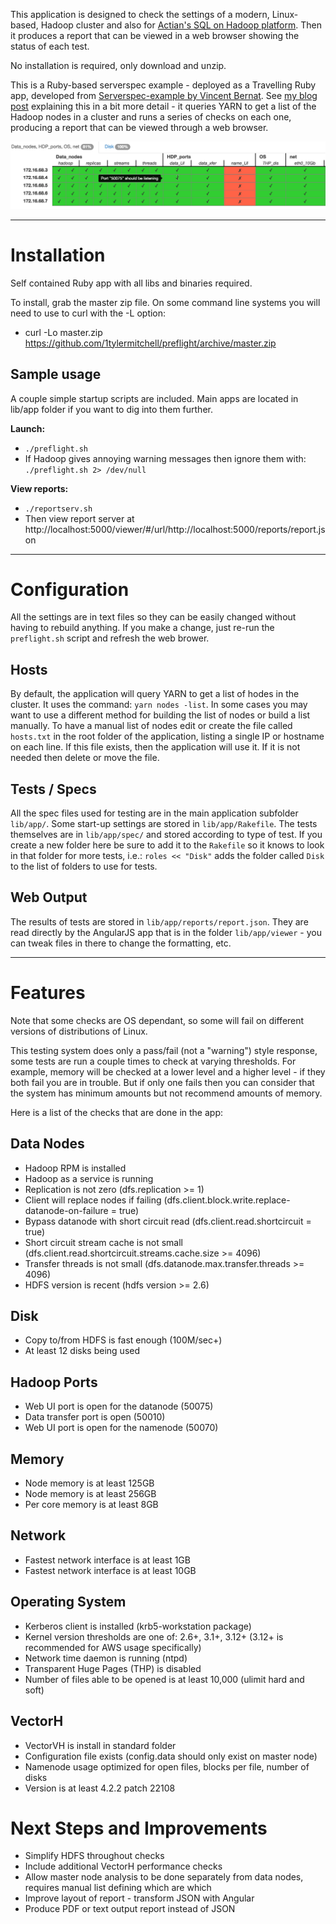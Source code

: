 This application is designed to check the settings of a modern, Linux-based, Hadoop cluster and also for [Actian's SQL on Hadoop platform](http://www.actian.com/products/analytics-platform/vortex-sql-hadoop-analytics/).  Then it produces a report that can be viewed in a web browser showing the status of each test.

No installation is required, only download and unzip.

This is a Ruby-based serverspec example - deployed as a Travelling Ruby app, developed from [ Serverspec-example by Vincent Bernat](https://github.com/vincentbernat/serverspec-example).  See [my blog post](http://www.makedatauseful.com/serverspec-checks-settings-on-a-hadoop-cluster/) explaining this in a bit more detail - it queries YARN to get a list of the Hadoop nodes in a cluster and runs a series of checks on each one, producing a report that can be viewed through a web browser.

![screenshot](https://github.com/1tylermitchell/cluster-preflight/blob/master/vincentbernat-serverspec-report.1.png)

----------
# Installation #
Self contained Ruby app with all libs and binaries required.

To install, grab the master zip file.  On some command line systems you will need to use to curl with the -L option:

 * curl -Lo master.zip https://github.com/1tylermitchell/preflight/archive/master.zip
  
## Sample usage ##
A couple simple startup scripts are included.  Main apps are located in lib/app folder if you want to dig into them further.

**Launch:**

  * `./preflight.sh`
  * If Hadoop gives annoying warning messages then ignore them with: `./preflight.sh 2> /dev/null`
  
**View reports:**

  * `./reportserv.sh`
  * Then view report server at http://localhost:5000/viewer/#/url/http://localhost:5000/reports/report.json 

------------
# Configuration #

All the settings are in text files so they can be easily changed without having to rebuild anything.  If you make a change, just re-run the `preflight.sh` script and refresh the web brower.

## Hosts ##
By default, the application will query YARN to get a list of hodes in the cluster.  It uses the command: `yarn nodes -list`.  In some cases you may want to use a different method for building the list of nodes or build a list manually.  To have a manual list of nodes edit or create the file called `hosts.txt` in the root folder of the application, listing a single IP or hostname on each line.  If this file exists, then the application will use it.  If it is not needed then delete or move the file.

## Tests / Specs ##
All the spec files used for testing are in the main application subfolder `lib/app/`.  Some start-up settings are stored in `lib/app/Rakefile`.  The tests themselves are in `lib/app/spec/` and stored according to type of test.  If you create a new folder here be sure to add it to the `Rakefile` so it knows to look in that folder for more tests, i.e.:  `roles << "Disk"` adds the folder called `Disk` to the list of folders to use for tests.

## Web Output ##
The results of tests are stored in `lib/app/reports/report.json`.  They are read directly by the AngularJS app that is in the folder `lib/app/viewer` - you can tweak files in there to change the formatting, etc.

--------------
# Features #
Note that some checks are OS dependant, so some will fail on different versions of distributions of Linux.  

This testing system does only a pass/fail (not a "warning") style response, some tests are run a couple times to check at varying thresholds.  For example, memory will be checked at a lower level and a higher level - if they both fail you are in trouble.  But if only one fails then you can consider that the system has minimum amounts but not recommend amounts of memory.

Here is a list of the checks that are done in the app:

## Data Nodes ##
 * Hadoop RPM is installed
 * Hadoop as a service is running
 * Replication is not zero (dfs.replication >= 1)
 * Client will replace nodes if failing (dfs.client.block.write.replace-datanode-on-failure = true)
 * Bypass datanode with short circuit read (dfs.client.read.shortcircuit = true)
 * Short circuit stream cache is not small (dfs.client.read.shortcircuit.streams.cache.size >= 4096)
 * Transfer threads is not small (dfs.datanode.max.transfer.threads >= 4096)
 * HDFS version is recent (hdfs version >= 2.6)

## Disk ##
 * Copy to/from HDFS is fast enough (100M/sec+)
 * At least 12 disks being used

## Hadoop Ports ##
 * Web UI port is open for the datanode (50075)
 * Data transfer port is open (50010)
 * Web UI port is open for the namenode (50070)

## Memory ##
 * Node memory is at least 125GB
 * Node memory is at least 256GB
 * Per core memory is at least 8GB

## Network ##
 * Fastest network interface is at least 1GB
 * Fastest network interface is at least 10GB
 
## Operating System ##
 * Kerberos client is installed (krb5-workstation package)
 * Kernel version thresholds are one of: 2.6+, 3.1+, 3.12+ (3.12+ is recommended for AWS usage specifically)
 * Network time daemon is running (ntpd)
 * Transparent Huge Pages (THP) is disabled
 * Number of files able to be opened is at least 10,000 (ulimit hard and soft)

## VectorH ##
 * VectorVH is install in standard folder
 * Configuration file exists (config.data should only exist on master node)
 * Namenode usage optimized for open files, blocks per file, number of disks
 * Version is at least 4.2.2 patch 22108

# Next Steps and Improvements #
 * Simplify HDFS throughout checks 
 * Include additional VectorH performance checks
 * Allow master node analysis to be done separately from data nodes, requires manual list defining which are which
 * Improve layout of report - transform JSON with Angular
 * Produce PDF or text output report instead of JSON

